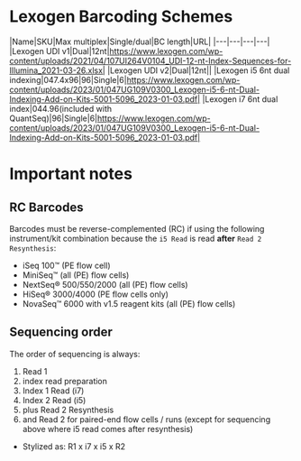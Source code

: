 # Lexogen Barcoding Schemes

|Name|SKU|Max multiplex|Single/dual|BC length|URL|
|---|---|---|---|
|Lexogen UDI v1|Dual|12nt|https://www.lexogen.com/wp-content/uploads/2021/04/107UI264V0104_UDI-12-nt-Index-Sequences-for-Illumina_2021-03-26.xlsx|
|Lexogen UDI v2|Dual|12nt||
|Lexogen i5 6nt dual indexing|047.4x96|96|Single|6|https://www.lexogen.com/wp-content/uploads/2023/01/047UG109V0300_Lexogen-i5-6-nt-Dual-Indexing-Add-on-Kits-5001-5096_2023-01-03.pdf|
|Lexogen i7 6nt dual index|044.96(included with QuantSeq)|96|Single|6|https://www.lexogen.com/wp-content/uploads/2023/01/047UG109V0300_Lexogen-i5-6-nt-Dual-Indexing-Add-on-Kits-5001-5096_2023-01-03.pdf|


# Important notes

## RC Barcodes

Barcodes must be reverse-complemented (RC) if using the following instrument/kit combination because the `i5 Read` is read **after** `Read 2 Resynthesis`:
- iSeq 100™ (PE flow cell)
- MiniSeq™ (all (PE) flow cells)
- NextSeq® 500/550/2000 (all (PE) flow cells)
- HiSeq® 3000/4000 (PE flow cells only)
- NovaSeq™ 6000 with v1.5 reagent kits (all (PE) flow cells)

## Sequencing order

The order of sequencing is always: 
1. Read 1
2. index read preparation
3. Index 1 Read (i7)
4. Index 2 Read (i5)
5. plus Read 2 Resynthesis
6. and Read 2 for paired-end flow cells / runs (except for sequencing above where i5 read comes after resynthesis)
- Stylized as: R1 x i7 x i5 x R2
